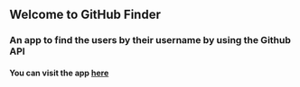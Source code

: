 ## Welcome to GitHub Finder

### An app to find the users by their username by using the Github API

#### You can visit the app [here](https://shubhampal98.github.io/Github-Finder/app/)

